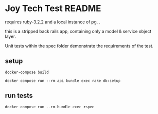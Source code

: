 # Joy Tech Test README

requires ruby-3.2.2 and a local instance of pg. .

this is a stripped back rails app, containing only a model & service object layer.

Unit tests within the spec folder demonstrate the requirements of the test.

## setup

`docker-compose build`

`docker compose run --rm api bundle exec rake db:setup`

## run tests

`docker compose run --rm bundle exec rspec`

